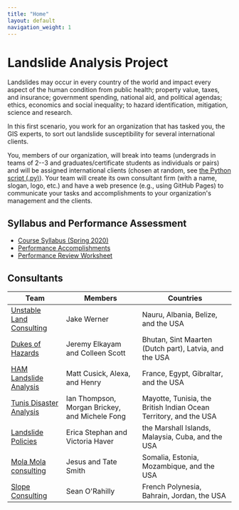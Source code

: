 ```yaml
---
title: "Home"
layout: default
navigation_weight: 1
---
```


# Landslide Analysis Project
Landslides may occur in every country of the world and impact every aspect of the human condition from public health; property value, taxes, and insurance; government spending, national aid, and political agendas; ethics, economics and social inequality; to hazard identification, mitigation, science and research.

In this first scenario, you work for an organization that has tasked you, the GIS experts, to sort out landslide susceptibility for several international clients.

You, members of our organization, will break into teams (undergrads in teams of 2--3 and graduates/certificate students as individuals or pairs) and will be assigned international clients (chosen at random, see [the Python script (.py)](/assets/scripts/random_country_generator.py)).
Your team will create its own consultant firm (with a name, slogan, logo, etc.) and have a web presence (e.g., using GitHub Pages) to communicate your tasks and accomplishments to your organization's management and the clients.


## Syllabus and Performance Assessment
- [Course Syllabus (Spring 2020)](https://drdavis.space/teaching/gis/cga-adv/syllabus/2020/spring/)
- [Performance Accomplishments](p1_prw.html)
- [Performance Review Worksheet](p1_prw.html)


## Consultants

| Team | Members | Countries |
| ---- | ------- | --------- |
| [Unstable Land Consulting](https://unstable-ground-consulting.github.io/Landslide-Susceptibility/) | Jake Werner | Nauru, Albania, Belize, and the USA |
| [Dukes of Hazards](https://giraffename.github.io/) | Jeremy Elkayam and Colleen Scott | Bhutan, Sint Maarten (Dutch part), Latvia, and the USA |
| [HAM Landslide Analysis](https://hamlandslideanalysis.weebly.com/) | Matt Cusick, Alexa, and Henry | France, Egypt, Gibraltar, and the USA |
| [Tunis Disaster Analysis](https://tunisda.weebly.com/) | Ian Thompson, Morgan Brickey, and Michele Fong | Mayotte, Tunisia, the British Indian Ocean Territory, and the USA |
| [Landslide Policies](https://edgeworth-consulting.github.io/Landslide-Policies/) | Erica Stephan and Victoria Haver | the Marshall Islands, Malaysia, Cuba, and the USA |
| [Mola Mola consulting](https://molamolaconsulting.github.io/) | Jesus and Tate Smith | Somalia, Estonia, Mozambique, and the USA |
| [Slope Consulting](https://slopeconsulting.github.io/) | Sean O'Rahilly | French Polynesia, Bahrain, Jordan, the USA |
